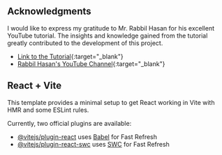 ## Acknowledgments

I would like to express my gratitude to Mr. Rabbil Hasan for his excellent YouTube tutorial. The insights and knowledge gained from the tutorial greatly contributed to the development of this project.

- [Link to the Tutorial](https://www.youtube.com/watch?v=6wilewRV3xQ){:target="_blank"}
- [Rabbil Hasan's YouTube Channel](https://www.youtube.com/@RabbilHasanRupom){:target="_blank"}

## React + Vite

This template provides a minimal setup to get React working in Vite with HMR and some ESLint rules.

Currently, two official plugins are available:

- [@vitejs/plugin-react](https://github.com/vitejs/vite-plugin-react/blob/main/packages/plugin-react/README.md) uses [Babel](https://babeljs.io/) for Fast Refresh
- [@vitejs/plugin-react-swc](https://github.com/vitejs/vite-plugin-react-swc) uses [SWC](https://swc.rs/) for Fast Refresh
